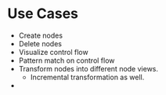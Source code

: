 # Use Cases

- Create nodes
- Delete nodes
- Visualize control flow
- Pattern match on control flow
- Transform nodes into different node views.
    - Incremental transformation as well.
-